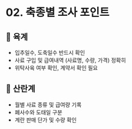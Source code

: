 # 02. 축종별 조사 포인트

## 🐔 육계
- 입추일수, 도축일수 반드시 확인
- 사료 구입 및 급여내역 (사료명, 수량, 가격) 정확히
- 위탁사육 여부 확인, 계약서 확인 필요

## 🐣 산란계
- 월별 사료 종류 및 급여량 기록
- 폐사수와 도태일 구분
- 계란 판매 단가 및 수량 확인

